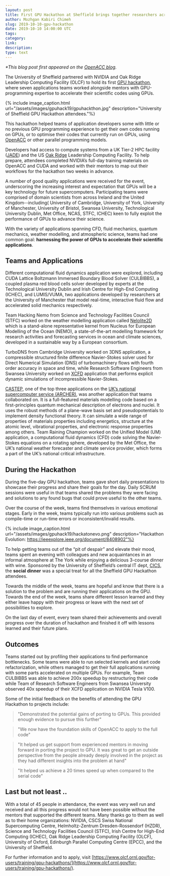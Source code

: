 ```yaml
---
layout: post
title: First GPU Hackathon at Sheffield brings together researchers across Ireland and the UK
author: Mozhgan Kabiri Chimeh
slug: 2019-10-10-gpu-hackathon
date: 2019-10-10 14:00:00 UTC
tags:
category:
link:
description:
type: text
---
```


_\*This blog post first appeared on the [OpenACC blog](https://www.openacc.org/blog)._

The University of Sheffield partnered with NVIDIA and Oak Ridge Leadership Computing Facility (OLCF) to hold its first [GPU hackathon](http://gpuhack.shef.ac.uk/), where seven applications teams worked alongside mentors with GPU-programming expertise to accelerate their scientific codes using GPUs.

{% include image_caption.html url="/assets/images/gpuhack19/gpuhackthon.jpg" description="University of Sheffield GPU Hackathon attendees."%}

This hackathon helped teams of application developers some with little or no previous GPU programming experience to get their own codes running on GPUs, or to optimise their codes that currently run on GPUs, using [OpenACC](https://www.openacc.org/) or other parallel programming models.

Developers had access to compute systems from a UK Tier-2 HPC facility ([JADE](https://www.jade.ac.uk/)) and the US [Oak Ridge](<https://www.olcf.ornl.gov/for-users/system-user-guides/summit/summit-user-guide/#training-system-(ascent)>) Leadership Computing Facility. To help prepare, attendees completed NVIDIA’s full-day training materials on OpenACC and CUDA and worked with their mentors to map out their workflows for the hackathon two weeks in advance.

A number of good quality applications were received for the event, underscoring the increasing interest and expectation that GPUs will be a key technology for future supercomputers. Participating teams were comprised of domain scientists from across Ireland and the United Kingdom--including( University of Cambridge, University of York, University of Manchester, University of Bristol, Swansea University, Technological University Dublin, Met Office, NCAS, STFC, ICHEC) keen to fully exploit the performance of GPUs to advance their science.

With the variety of applications spanning CFD, fluid mechanics, quantum mechanics, weather modelling, and atmospheric science, teams had one common goal: **harnessing the power of GPUs to accelerate their scientific applications**.

## Teams and Applications

Different computational fluid dynamics application were explored, including CUDA Lattice Boltzmann Immersed Boundary Blood Solver (CULBIBBS), a coupled plasma red blood cells solver developed by experts at the Technological University Dublin and Irish Centre for High-End Computing (ICHEC), and LUMIS/VUMA, two applications developed by researchers at the University of Manchester that model real-time, interactive fluid flow and accelerated solid mechanics respectively.

Team Hacking Nemo from Science and Technology Facilities Council (STFC) worked on the weather modelling application called [Nelolite2D](https://github.com/team-hacking-nemo/nemolite2d-cuda) which is a stand-alone representative kernel from Nucleus for European Modelling of the Ocean (NEMO), a state-of-the-art modelling framework for research activities and forecasting services in ocean and climate sciences, developed in a sustainable way by a European consortium.

TurboDNS from Cambridge University worked on 3DNS application, a compressible structured finite difference Navier-Stokes solver used for Direct Numerical Simulation (DNS) of turbomachinery flows with fourth order accuracy in space and time, while Research Software Engineers from Swansea University worked on [XCFD](https://github.com/mmesiti/XCFD) application that performs explicit dynamic simulations of incompressible Navier-Stokes.

[CASTEP](http://www.castep.org/), one of the top three applications on the [UK’s national supercomputer service (ARCHER)](https://www.archer.ac.uk/), was another application that teams collaborated on. It is a full-featured materials modelling code based on a first-principles quantum mechanical description of electrons and nuclei. It uses the robust methods of a plane-wave basis set and pseudopotentials to implement density functional theory. It can simulate a wide range of properties of materials properties including energetics, structure at the atomic level, vibrational properties, and electronic response properties among others.
Team Raining Champion worked on the Unified Model (UM) application, a computational fluid dynamics (CFD) code solving the Navier-Stokes equations on a rotating sphere, developed by the Met Office, the UK’s national weather forecaster and climate service provider, which forms a part of the UK’s national critical infrastructure.

## During the Hackathon

During the five-day GPU hackathon, teams gave short daily presentations to showcase their progress and share their goals for the day. Daily SCRUM sessions were useful in that teams shared the problems they were facing and solutions to any found bugs that could prove useful to the other teams.

Over the course of the week, teams find themselves in various emotional stages. Early in the week, teams typically run into various problems such as compile-time or run-time errors or inconsistent/invalid results.

{% include image_caption.html url="/assets/images/gpuhack19/hackatonevo.png" description="Hackathon Evolution: https://ieeexplore.ieee.org/document/8408902"%}

To help getting teams out of the “pit of despair” and elevate their mood, teams spent an evening with colleagues and new acquaintances in an informal atmosphere at The York while enjoying a delicious 3-course dinner with wine. Sponsored by the University of Sheffield’s central IT dept, [CICS](https://www.sheffield.ac.uk/cics), the **social dinner** was a special treat for all the Sheffield GPU Hackathon attendees.

Towards the middle of the week, teams are hopeful and know that there is a solution to the problem and are running their applications on the GPU. Towards the end of the week, teams share different lesson learned and they either leave happy with their progress or leave with the next set of possibilities to explore.

On the last day of event, every team shared their achievements and overall progress over the duration of hackathon and finished it off with lessons learned and their future plans.

## Outcomes

Teams started out by profiling their applications to find performance bottlenecks. Some teams were able to run selected kernels and start code refactorization, while others managed to get their full applications running with some parts accelerated on multiple GPUs.
For example, Team CULBIBBS was able to achieve 200x speedup by restructuring their code while Team of Research Software Engineers from Swansea University observed 40x speedup of their XCFD application on NVIDIA Tesla V100.

Some of the initial feedback on the benefits of attending the GPU Hackathon to projects include:

> "Demonstrated the potential gains of porting to GPUs. This provided enough evidence to pursue this further"

> "We now have the foundation skills of OpenACC to apply to the full code"

> "It helped us get support from experienced mentors in moving forward in porting the project to GPU. It was great to get an outside perspective from the people already deeply involved in the project as they had different insights into the problem at hand"

> "It helped us achieve a 20 times speed up when compared to the serial code"

## Last but not least ..

With a total of 45 people in attendance, the event was very well run and received and all this progress would not have been possible without the mentors that supported the different teams. Many thanks go to them as well as to their home organizations: NVIDIA, CSCS Swiss National Supercomputing Centre, Helmholtz-Zentrum Dresden-Rossendorf (HZDR), Science and Technology Facilities Council (STFC), Irish Centre for High-End Computing (ICHEC), Oak Ridge Leadership Computing Facility (OLCF), University of Oxford, Edinburgh Parallel Computing Centre (EPCC), and the University of Sheffield.

For further information and to apply, visit [https://www.olcf.ornl.gov/for-users/training/gpu-hackathons/](https://www.olcf.ornl.gov/for-users/training/gpu-hackathons/).
